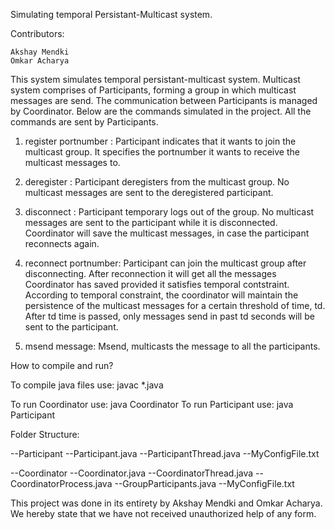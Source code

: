 Simulating temporal Persistant-Multicast system.

Contributors:

    Akshay Mendki
    Omkar Acharya

This system simulates temporal persistant-multicast system.  Multicast system comprises of Participants, forming a group in which multicast messages are send. The communication between Participants is managed by Coordinator. Below are the commands simulated in the project. All the commands are sent by Participants.

1. register portnumber : Participant indicates that it wants to join the multicast group. It specifies the portnumber it wants to receive the multicast messages to.

2. deregister : Participant deregisters from the multicast group. No multicast messages are sent to the deregistered participant. 

3. disconnect : Participant temporary logs out of the group. No multicast messages are sent to the participant while it is disconnected. Coordinator will save the multicast messages, in case the participant reconnects again.

4. reconnect portnumber: Participant can join the multicast group after disconnecting. After reconnection it will get all the messages Coordinator has saved provided it satisfies temporal contstraint. According to temporal constraint, the coordinator will maintain the persistence of the multicast messages for a certain threshold of time, td. After td time is passed, only messages send in past td seconds will be sent to the participant.

5. msend message: Msend, multicasts the message to all the participants.

    
How to compile and run?

To compile java files use: javac *.java

To run Coordinator use: java Coordinator <configFileName>
To run Participant use: java Participant <configFileName>



Folder Structure:

--Participant
  --Participant.java
  --ParticipantThread.java
  --MyConfigFile.txt
  
--Coordinator
  --Coordinator.java
  --CoordinatorThread.java
  --CoordinatorProcess.java
  --GroupParticipants.java
  --MyConfigFile.txt
  

    

This project was done in its entirety by Akshay Mendki and Omkar Acharya. We hereby state that we have not received unauthorized help of any form.
